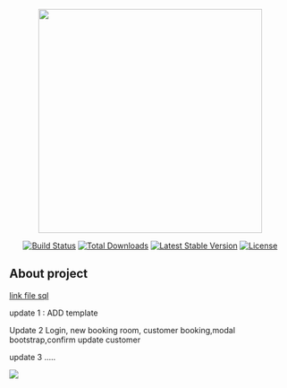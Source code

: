 <p align="center"><a href="https://laravel.com" target="_blank"><img src="https://raw.githubusercontent.com/laravel/art/master/logo-lockup/5%20SVG/2%20CMYK/1%20Full%20Color/laravel-logolockup-cmyk-red.svg" width="400"></a></p>

<p align="center">
<a href="https://travis-ci.org/laravel/framework"><img src="https://travis-ci.org/laravel/framework.svg" alt="Build Status"></a>
<a href="https://packagist.org/packages/laravel/framework"><img src="https://img.shields.io/packagist/dt/laravel/framework" alt="Total Downloads"></a>
<a href="https://packagist.org/packages/laravel/framework"><img src="https://img.shields.io/packagist/v/laravel/framework" alt="Latest Stable Version"></a>
<a href="https://packagist.org/packages/laravel/framework"><img src="https://img.shields.io/packagist/l/laravel/framework" alt="License"></a>
</p>

## About project
<a href="https://github.com/Hello0903/baitaplon_nhom7/blob/main/myhotel%20(3).sql" target="_blank">link file sql</a>
<p>update 1 : ADD template</p>
<p>Update 2 Login, new booking room, customer booking,modal bootstrap,confirm update customer</p>
<p>update 3 ..... </p>
<img src="https://encrypted-tbn0.gstatic.com/images?q=tbn:ANd9GcQBu0t_gI5qPO7jFdfleCQhtC57GYi6Sv9EGg&usqp=CAU">
